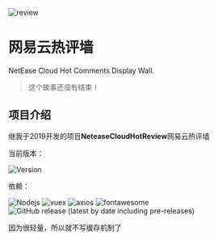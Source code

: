 ![review](https://cdn.jsdelivr.net/gh/pluginskers/ImgBed/c3b14ecc6c3882bdeb5ee4768f13cead20210410143122.png)

# 网易云热评墙

NetEase Cloud Hot Comments Display Wall.

> 这个故事还没有结束！

## 项目介绍 ##

继我于2019开发的项目**NeteaseCloudHotReview**网易云热评墙

当前版本：

![Version](https://img.shields.io/badge/Version-1.0.1-green)

依赖：

![Nodejs](https://img.shields.io/npm/v/node?label=Nodejs)
![vuex](https://img.shields.io/npm/v/vuex?label=vuex)
![axios](https://img.shields.io/npm/v/axios?label=axios)
![fontawesome](https://img.shields.io/npm/v/fontawesome?label=fontawesome)
![GitHub release (latest by date including pre-releases)](https://img.shields.io/github/v/release/Binaryify/NeteaseCloudMusicApi?include_prereleases&label=API)

因为很轻量，所以就不写缓存机制了